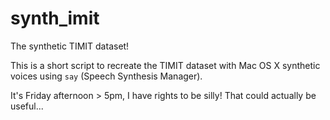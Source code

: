 synth_imit
==========

The synthetic TIMIT dataset!

This is a short script to recreate the TIMIT dataset with Mac OS X synthetic 
voices using `say` (Speech Synthesis Manager).

It's Friday afternoon > 5pm, I have rights to be silly! That could actually be
useful...
